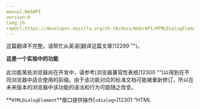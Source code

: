 ```yaml
---
manual:WebAPI
version:0
lang:zh
rawUrl:https://developer.mozilla.org/zh-CN/docs/Web/API/HTMLDialogElement
---
```




这篇翻译不完整。请帮忙从英语[翻译这篇文章]12299 "")。






**这是一个实验中的功能**<br></br>此功能某些浏览器尚在开发中，请参考[浏览器兼容性表格]12300 "")以得到在不同浏览器中适合使用的前缀。由于该功能对应的标准文档可能被重新修订，所以在未来版本的浏览器中该功能的语法和行为可能随之改变。




**`HTMLDialogElement`**接口提供操作[`<dialog>`]12301 "HTML <dialog> 元素表示一个对话框或其他交互式组件，例如一个检查员或窗口。")元素的方法.。此接口的方法和属性继承自[`HTMLElement`]2749 "HTMLElement 接口表示所有的 HTML 元素。一些HTML元素直接实现了HTMLElement接口，其它的间接实现HTMLElement接口.")接口。


## 属性<a name="属性"></a>


<em>继承自父接口，[`HTMLElement`]2749 "HTMLElement 接口表示所有的 HTML 元素。一些HTML元素直接实现了HTMLElement接口，其它的间接实现HTMLElement接口.")。</em>

名称 | 类型 | 描述 
 ---  |  ---  |  ---  | 
`open` | [`Boolean`]3371 "此页面仍未被本地化, 期待您的翻译!") | 来自`[open]12302 "")`HTML 属性, 表示这个对话框可以进行互动. 
`returnValue` | [`DOMString`]2651 "DOMString 是一个UTF-16字符串。由于JavaScript已经使用了这样的字符串，所以DOMString 直接映射到 一个String。") | 用户获取对话框的值 


## 方法<a name="方法"></a>


<em>继承自父接口 ，[`HTMLElement`]2749 "HTMLElement 接口表示所有的 HTML 元素。一些HTML元素直接实现了HTMLElement接口，其它的间接实现HTMLElement接口.")。</em>

名称和参数 | 类型 | 描述 
 ---  |  ---  |  ---  | 
`close()`[HTML5]4 "") | `void` | 关闭对话框。 可选传入类型为{domxref(&quot;DOMString&quot;)}}的参数，用来更新对话框的returnValue。 
`show()`[HTML5]4 "") | `void` | 非模式化的显示这个对话框, 即：打开这个对话框之后依然可以和其他内容进行交互。 可选传入类型为[`Element`]2687 "Element（元素）接口是 Document的一个对象. 这个接口描述了所有相同种类的元素所普遍具有的方法和属性。 这些继承自Element并且增加了一些额外功能的接口描述了具体的行为. 例如,  HTMLElement 接口是所有HTML元素的基础接口， 而 SVGElement 接口是所有SVG元素的基本接口.")或者[`MouseEvent`]2910 "MouseEvent 接口指用户与指针设备( 如鼠标 )交互时发生的事件。使用此接口的常见事件包括：click，dblclick，mouseup，mousedown。")的参数，用来定义对话框的显示位置。 
`showModal()`[HTML5]4 "") | `void` | 模式化的显示这个对话框， 并且将会至于所有其他对话框的顶层（屏蔽其他对话框的交互）。 可选传入类型为[`Element`]2687 "Element（元素）接口是 Document的一个对象. 这个接口描述了所有相同种类的元素所普遍具有的方法和属性。 这些继承自Element并且增加了一些额外功能的接口描述了具体的行为. 例如,  HTMLElement 接口是所有HTML元素的基础接口， 而 SVGElement 接口是所有SVG元素的基本接口.")或者[`MouseEvent`]2910 "MouseEvent 接口指用户与指针设备( 如鼠标 )交互时发生的事件。使用此接口的常见事件包括：click，dblclick，mouseup，mousedown。")的参数， 用来定义对话框的显示位置。 


## Examples<a name="Examples"></a>

### Example 1<a name="Example_1"></a>

```
<!-- Anchor point example -->
<dialog id="bronteDialog">
  <p>That was part of a poem by Emily Brontë!</p>
</dialog>

<blockquote>
  <p>"Then art thou glad to seek repose?<br>
  Art glad to leave the sea,<br>
  And <strong id="anchor">anchor</strong> all thy weary woes<br>
  In calm Eternity?"</p>
</blockquote>

<menu>
  <button id="showDialogButton">Show dialog</button>
</menu>

<script>
  (function() {
    var showDialogButton = document.getElementById('showDialogButton');

    // 'Show dialog' button opens dialog, anchored at third line of quote
    showDialogButton.addEventListener('click', function() {
      var bronteDialog = document.getElementById('bronteDialog');
      var anchorPoint = document.getElementById('anchor');
      bronteDialog.show(anchorPoint);
    });

  })();
</script>
```

### Example 2<a name="Example_2"></a>

```
<!-- Simple pop-up dialog box, containing a form -->
<dialog id="favDialog">
  <form method="dialog">
    <section>
      <p><label for="favAnimal">Favorite animal:</label>
      <select id="favAnimal" name="favAnimal">
        <option></option>
        <option>Brine shrimp</option>
        <option>Red panda</option>
        <option>Spider monkey</option>
      </select></p>
    </section>
    <menu>
      <button id="cancel" type="reset">Cancel</button>
      <button type="submit">Confirm</button>
    </menu>
  </form>
</dialog>

<menu>
  <button id="updateDetails">Update details</button>
</menu>

<script>
  (function() {
    var updateButton = document.getElementById('updateDetails');
    var cancelButton = document.getElementById('cancel');

    // Update button opens a modal dialog
    updateButton.addEventListener('click', function() {
      document.getElementById('favDialog').showModal();
    });

    // Form cancel button closes the dialog box
    cancelButton.addEventListener('click', function() {
      document.getElementById('favDialog').close();
    });

  })();
</script>
```

## 规范<a name="Specifications"></a>
Specification | Status | Comment 
 ---  |  ---  |  ---  | 
[HTML Living Standard<br></br><small>&lt;dialog&gt;</small>]12303 "") | Living Standard |  
[HTML 5.1<br></br><small>&lt;dialog&gt;</small>]12304 "") | Recommendation |  


## 浏览器兼容性<a name="浏览器兼容性"></a>


**[We&#39;re converting our compatibility data into a machine-readable JSON format]3344 "")**. This compatibility table still uses the old format, because we haven&#39;t yet converted the data it contains.**[Find out how you can help!]3392 "")**


* 
* 
特性 | Chrome | Firefox (Gecko) | Internet Explorer | Opera | Safari 
Basic support | 37 | 未实现[bug 840640]12305 "[meta] Implement the HTML5 dialog element") | 未实现 | 24 | 未实现 
Anchor points | 未实现 | 未实现 | 未实现 | 未实现 | 未实现 




## See also<a name="See_also"></a>

* The HTML element implementing this interface:[`<dialog>`]12301 "HTML <dialog> 元素表示一个对话框或其他交互式组件，例如一个检查员或窗口。").



## 文档标签和贡献者
**标签：**
* [API]50 "")
* [HTML DOM]6889 "")
* [Interface]3380 "")
* [Reference]3381 "")

**此页面的贡献者：**[lcw0622]12306 "")
**最后编辑者:**[lcw0622]12306 ""),<time>Jan 24, 2016, 1:43:59 AM</time>


